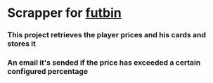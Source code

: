 # Scrapper for [futbin](https://www.futbin.com/)
### This project retrieves the player prices and his cards and stores it
### An email it's sended if the price has exceeded a certain configured percentage
